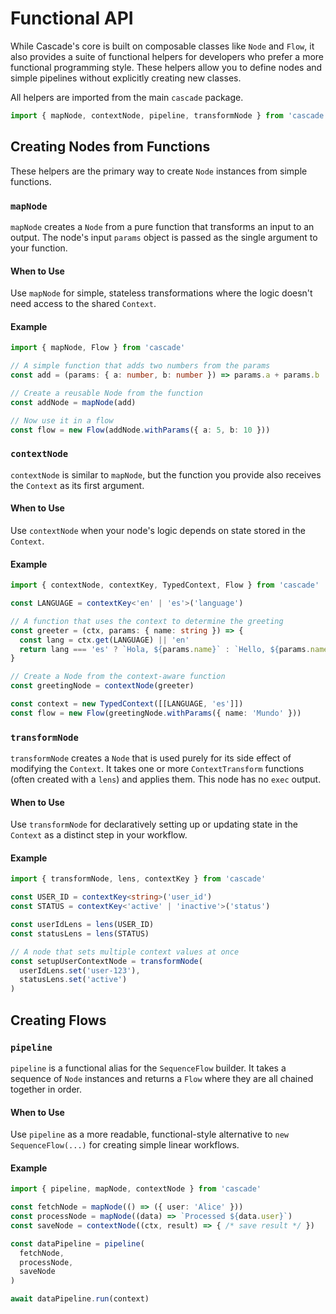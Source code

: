 # Functional API

While Cascade's core is built on composable classes like `Node` and `Flow`, it also provides a suite of functional helpers for developers who prefer a more functional programming style. These helpers allow you to define nodes and simple pipelines without explicitly creating new classes.

All helpers are imported from the main `cascade` package.

```typescript
import { mapNode, contextNode, pipeline, transformNode } from 'cascade'
```

## Creating Nodes from Functions

These helpers are the primary way to create `Node` instances from simple functions.

### `mapNode`

`mapNode` creates a `Node` from a pure function that transforms an input to an output. The node's input `params` object is passed as the single argument to your function.

#### When to Use

Use `mapNode` for simple, stateless transformations where the logic doesn't need access to the shared `Context`.

#### Example

```typescript
import { mapNode, Flow } from 'cascade'

// A simple function that adds two numbers from the params
const add = (params: { a: number, b: number }) => params.a + params.b

// Create a reusable Node from the function
const addNode = mapNode(add)

// Now use it in a flow
const flow = new Flow(addNode.withParams({ a: 5, b: 10 }))
```

### `contextNode`

`contextNode` is similar to `mapNode`, but the function you provide also receives the `Context` as its first argument.

#### When to Use

Use `contextNode` when your node's logic depends on state stored in the `Context`.

#### Example

```typescript
import { contextNode, contextKey, TypedContext, Flow } from 'cascade'

const LANGUAGE = contextKey<'en' | 'es'>('language')

// A function that uses the context to determine the greeting
const greeter = (ctx, params: { name: string }) => {
  const lang = ctx.get(LANGUAGE) || 'en'
  return lang === 'es' ? `Hola, ${params.name}` : `Hello, ${params.name}`
}

// Create a Node from the context-aware function
const greetingNode = contextNode(greeter)

const context = new TypedContext([[LANGUAGE, 'es']])
const flow = new Flow(greetingNode.withParams({ name: 'Mundo' }))
```

### `transformNode`

`transformNode` creates a `Node` that is used purely for its side effect of modifying the `Context`. It takes one or more `ContextTransform` functions (often created with a `lens`) and applies them. This node has no `exec` output.

#### When to Use

Use `transformNode` for declaratively setting up or updating state in the `Context` as a distinct step in your workflow.

#### Example

```typescript
import { transformNode, lens, contextKey } from 'cascade'

const USER_ID = contextKey<string>('user_id')
const STATUS = contextKey<'active' | 'inactive'>('status')

const userIdLens = lens(USER_ID)
const statusLens = lens(STATUS)

// A node that sets multiple context values at once
const setupUserContextNode = transformNode(
  userIdLens.set('user-123'),
  statusLens.set('active')
)
```

## Creating Flows

### `pipeline`

`pipeline` is a functional alias for the `SequenceFlow` builder. It takes a sequence of `Node` instances and returns a `Flow` where they are all chained together in order.

#### When to Use

Use `pipeline` as a more readable, functional-style alternative to `new SequenceFlow(...)` for creating simple linear workflows.

#### Example

```typescript
import { pipeline, mapNode, contextNode } from 'cascade'

const fetchNode = mapNode(() => ({ user: 'Alice' }))
const processNode = mapNode((data) => `Processed ${data.user}`)
const saveNode = contextNode((ctx, result) => { /* save result */ })

const dataPipeline = pipeline(
  fetchNode,
  processNode,
  saveNode
)

await dataPipeline.run(context)
```
